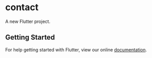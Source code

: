 # contact

A new Flutter project.

## Getting Started

For help getting started with Flutter, view our online
[documentation](https://flutter.io/).
